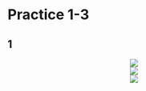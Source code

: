 # Practice 1-3

## 1

<div align="center"><img src="https://user-images.githubusercontent.com/97021497/211692586-2f94dcfa-ca23-46a2-b9b8-efd25fab4826.png"></div> 
<div align="center"><img src="https://user-images.githubusercontent.com/97021497/211713530-b50d3448-a58f-4432-aacb-ba9fc7dd59c2.png"></div> 
<div align="center"><img src="https://user-images.githubusercontent.com/97021497/211713578-9303501a-8b5f-4d5e-a36c-c23b3203698e.png"></div> 
 
